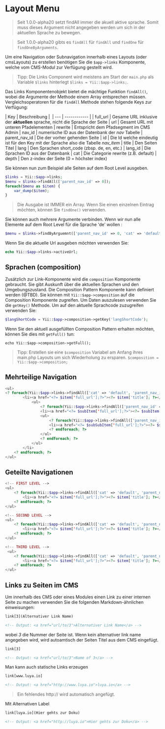 Layout Menu
===========

> Seit 1.0.0-alpha20 setzt findAll immer die akuell aktive sprache. Somit muss dieses Argument nicht angegeben werden um sich in der aktuellen Sprache zu bewegen.

> Seit 1.0.0-alpha20 gibts es `findAll` für `findAll` und `findOne` für `findOneByArguments`.

Um eine Navigation oder Subnavigation innerhalb eines Layouts (oder cmsLayouts) zu erstellen benötigen Sie die `$app->links` Komponente, welche vom CMS-Modul zur Verfügung gestellt wird.

> Tipp: Die Links Component wird meistens am Start der `main.php` als Variable `$links` hinterlegt `$links = Yii::$app->links;`.

Das Links Komponentenobjekt bietet die mächtige Funktion `findAll()`, wobei die Argumente der Methode einem Array entsprechen müssen. Vergleichsoperatoren für die `findAll` Methode stehen folgende Keys zur Verfügung:

| Key | Beschreibung | 
| --- | ------------ | 
| full_url | Gesame URL inklusive der **aktuellen** sprache, nicht die Sprache der Seite
| url | Gesamt URL mit unteren Pfadelementen
| rewrite | Entspricht dem Pfadsegment im CMS Admin
| nav_id | numerische ID aus der Datenbank der *nav* Tabelle
| parent_nav_id | Die der vorher gehenden Seite
| id | Die Id welche eindeutig ist für den Key mit der Sprache also die Tabelle *nav_item*
| title | Den Seiten Titel
| lang | Den Sprachen short_code (zbsp. de, en, etc.)
| lang_id | Die Sprachen ID aus der Datenbank
| cat | Die Categorie rewrite (z.B. default)
| depth | Den z-index der Seite (0 = höchster index)

Sie können nun zum Beispiel alle Seiten auf dem Root Level ausgeben.

```php
$links = Yii::$app->links;
$menu = $links->findAll(['parent_nav_id' => 0]);
foreach($menu as $item) {
    var_dump($item);
}
```

> Die Ausgabe ist IMMER ein Array. Wenn Sie einen einzelnen Eintrag möchten, können Sie `findOne()` verwenden.

Sie können auch mehrere Argumente verbinden. Wenn wir nun alle Elemente auf dem Root Level für die Sprache 'de' wollen :

```php
$menu = $links->findByArguemnt(['parent_nav_id' => 0, 'cat' => 'default']);
```

Wenn Sie die aktuelle Url ausgeben möchten verwenden Sie:

```php
echo Yii::$app->links->activeUrl;
```



Sprachen (composition)
----------------------
Zusätzlich zur Link-Komponente wird die `composition` Komponente gebraucht. Sie gibt Auskunft über die aktuellen Sprachen und den Umgebungszustand. Die Composition Pattern Komponente kann definiert werden (@TBD). Sie können mit `Yii::$app->composition` auf die Composition Komponente zugreifen. Um Daten auszulesen verwenden Sie die `getKey()` Methode. Um auf den aktuelle Sprachcode zuzugreifen verwenden Sie:

```php
$langShortCode = Yii::$app->composition->getKey('langShortCode');
```

Wenn Sie den aktuell ausgefüllten Composition Pattern erhalten möchten, können Sie dies mit `getFull()` tun:

```
echo Yii::$app->composition->getFull();
```

> Tipp: Erstellen sie eine `$composition` Variabel am Anfang ihres main.php Layouts um sich Wiederholung zu ersparen. `$composition = Yii::$app->composition;`

Mehrteilige Navigation
----------------------

```php
<ul>
<? foreach(Yii::$app->links->findAll(['cat' => 'default', 'parent_nav_id' => 0]) as $item): ?>
        <li><a href="<?= $item['full_url'];?>"><?= $item['title']; ?></a>
            <ul>
                <? foreach(Yii::$app->links->findAll(['parent_nav_id' => $item['nav_id']]) as $subItem): ?>
                <li><a href="<?= $subItem['full_url'];?>"><?= $subItem['title']?></a>
                <ul>
                    <? foreach(Yii::$app->links->findAll(['parent_nav_id' => $subItem['nav_id']]) as $subSubItem): ?>
                    <li><a href="<?= $subSubItem['full_url'];?>"><?= $subSubItem['title']?></a>
                    <? endforeach; ?>
                </ul>
                <? endforeach; ?>
            </ul>
        </li>
    <? endforeach; ?>
</ul>
```

Geteilte Navigationen
---------------------

```php
<!-- FIRST LEVEL -->
<ul>
    <? foreach(Yii::$app->links->findAll(['cat' => 'default', 'parent_nav_id' => \luya\helpers\Menu::parentNavIdByCurrentLink(\yii::$app->links, 1)]) as $item): ?>
        <li><a href="<?= $item['full_url'];?>"><?= $item['title']; ?></a></li>
    <? endforeach; ?>
</ul>

<!-- SECOND LEVEL -->
<ul>
    <? foreach(Yii::$app->links->findAll(['cat' => 'default', 'parent_nav_id' => \luya\helpers\Menu::parentNavIdByCurrentLink(\yii::$app->links, 2)]) as $item): ?>
        <li><a href="<?= $item['full_url'];?>"><?= $item['title']; ?></a></li>
    <? endforeach; ?>
</ul>

<!-- THIRD LEVEL -->
 <ul>
    <? foreach(Yii::$app->links->findAll(['cat' => 'default', 'parent_nav_id' => \luya\helpers\Menu::parentNavIdByCurrentLink(\yii::$app->links, 3)]) as $item): ?>
        <li><a href="<?= $item['full_url'];?>"><?= $item['title']; ?></a></li>
    <? endforeach; ?>
</ul>
``` 

Links zu Seiten im CMS
---------------------

Um innerhalb des CMS oder eines Modules einen Link zu einer internen Seite zu machen verwenden Sie die folgenden Markdown-ähnlichen einweisungen:

```html
link[3](Alternativer Link Name)

<!-- Output: <a href="url/to/3">Alternativer Link Name</a> -->
```

wobei *3* die Nummer der Seite ist. Wenn kein alternativer link name angegeben wird, wird autoamtisch der Seiten Titel aus dem CMS eingefügt.

```html
link[3]

<!-- Output: <a href="url/to/3">Name of 3</a> -->
```

Man kann auch statische Links erzeugen

```html
link[www.luya.io]

<!-- Output: <a href="http://www.luya.io">luya.io</a> -->
```

> Ein fehlendes http:// wird automatisch angefügt.

Mit Alternativen Label

```html
link[luya.io](Hier gehts zur Doku)

<!-- Output: <a href="http://luya.io">Hier gehts zur Doku</a> -->
```
